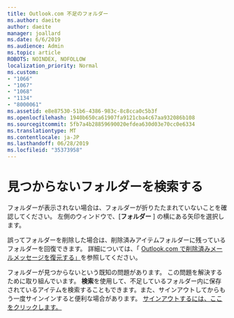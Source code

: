 ```yaml
---
title: Outlook.com 不足のフォルダー
ms.author: daeite
author: daeite
manager: joallard
ms.date: 6/6/2019
ms.audience: Admin
ms.topic: article
ROBOTS: NOINDEX, NOFOLLOW
localization_priority: Normal
ms.custom:
- "1066"
- "1067"
- "1068"
- "1134"
- "8000061"
ms.assetid: e8e87530-51b6-4386-983c-8c8cca0c5b3f
ms.openlocfilehash: 1940b650ca61907fa9121cba4c67aa932086b108
ms.sourcegitcommit: 5fb7a4b28859690020efdea630d03e70cc0e6334
ms.translationtype: MT
ms.contentlocale: ja-JP
ms.lasthandoff: 06/28/2019
ms.locfileid: "35373958"
---
```

# <a name="find-missing-folders"></a>見つからないフォルダーを検索する

フォルダーが表示されない場合は、フォルダーが折りたたまれていないことを確認してください。 左側のウィンドウで、[**フォルダー** ] の横にある矢印を選択します。
  
誤ってフォルダーを削除した場合は、削除済みアイテムフォルダーに残っているフォルダーを回復できます。 詳細については、「 [Outlook.com で削除済みメールメッセージを復元する」](https://support.office.com/article/cf06ab1b-ae0b-418c-a4d9-4e895f83ed50)を参照してください。
  
フォルダーが見つからないという既知の問題があります。 この問題を解決するために取り組んでいます。 **検索**を使用して、不足しているフォルダー内に保存されているアイテムを検索することもできます。また、サインアウトしてからもう一度サインインすると便利な場合があります。 [サインアウトするには、ここをクリックします。](https://login.live.com/logout.srf)
